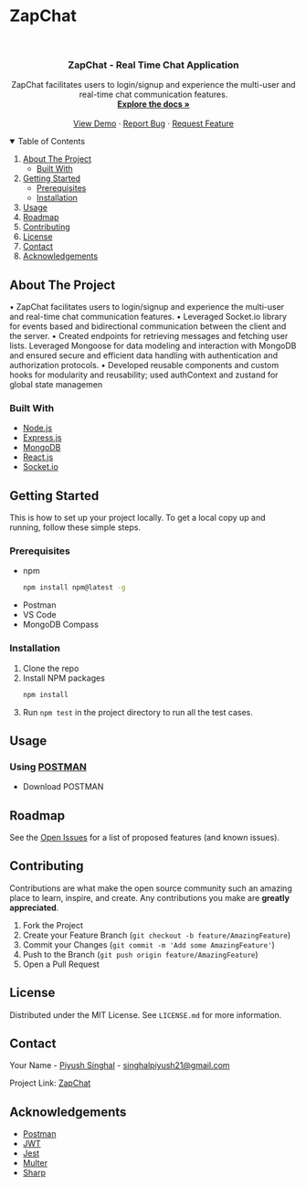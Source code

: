 # ZapChat

<!-- PROJECT LOGO -->
<br />
<p align="center">

  <h3 align="center">ZapChat - Real Time Chat Application</h3>

  <p align="center">
    ZapChat facilitates users to login/signup and experience the multi-user and real-time chat communication features.
    <br />
    <a href="https://github.com/Piyu2103/ZapChat?tab=readme-ov-file#zapchat"><strong>Explore the docs »</strong></a>
    <br />
    <br />
    <a href="https://github.com/Piyu2103/ZapChat?tab=readme-ov-file#zapchat#usage">View Demo</a>
    ·
    <a href="https://github.com/Piyu2103/ZapChat?tab=readme-ov-file#zapchat/issues">Report Bug</a>
    ·
    <a href="https://github.com/Piyu2103/ZapChat?tab=readme-ov-file#zapchat/issues">Request Feature</a>
  </p>
</p>



<!-- TABLE OF CONTENTS -->
<details open="open">
  <summary>Table of Contents</summary>
  <ol>
    <li>
      <a href="#about-the-project">About The Project</a>
      <ul>
        <li><a href="#built-with">Built With</a></li>
      </ul>
    </li>
    <li>
      <a href="#getting-started">Getting Started</a>
      <ul>
        <li><a href="#prerequisites">Prerequisites</a></li>
        <li><a href="#installation">Installation</a></li>
      </ul>
    </li>
    <li><a href="#usage">Usage</a></li>
    <li><a href="#roadmap">Roadmap</a></li>
    <li><a href="#contributing">Contributing</a></li>
    <li><a href="#license">License</a></li>
    <li><a href="#contact">Contact</a></li>
    <li><a href="#acknowledgements">Acknowledgements</a></li>
  </ol>
</details>



<!-- ABOUT THE PROJECT -->
## About The Project

• ZapChat facilitates users to login/signup and experience the multi-user and real-time chat communication features.
• Leveraged Socket.io library for events based and bidirectional communication between the client and the server.
• Created endpoints for retrieving messages and fetching user lists. Leveraged Mongoose for data modeling and interaction
with MongoDB and ensured secure and efficient data handling with authentication and authorization protocols.
• Developed reusable components and custom hooks for modularity and reusability; used authContext and zustand for
global state managemen



### Built With
* [Node.js](https://nodejs.org/en/)
* [Express.js](https://expressjs.com/)
* [MongoDB](https://www.mongodb.com/)
* [React.js](https://react.dev/)
* [Socket.io](https://socket.io/)



<!-- GETTING STARTED -->
## Getting Started

This is how to set up your project locally.
To get a local copy up and running, follow these simple steps.

### Prerequisites 

* npm
  ```sh
  npm install npm@latest -g
  ```
* Postman
* VS Code
* MongoDB Compass

### Installation

1. Clone the repo
2. Install NPM packages
   ```sh
   npm install
3. Run `npm test` in the project directory to run all the test cases.


<!-- USAGE EXAMPLES -->
## Usage

### Using [POSTMAN](https://www.postman.com/)
* Download POSTMAN 


<!-- ROADMAP -->
## Roadmap

See the [Open Issues](https://github.com/Piyu2103/ZapChat/issues) for a list of proposed features (and known issues).



<!-- CONTRIBUTING -->
## Contributing

Contributions are what make the open source community such an amazing place to learn, inspire, and create. Any contributions you make are **greatly appreciated**.

1. Fork the Project
2. Create your Feature Branch (`git checkout -b feature/AmazingFeature`)
3. Commit your Changes (`git commit -m 'Add some AmazingFeature'`)
4. Push to the Branch (`git push origin feature/AmazingFeature`)
5. Open a Pull Request



<!-- LICENSE -->
## License

Distributed under the MIT License. See `LICENSE.md` for more information.



<!-- CONTACT -->
## Contact

Your Name - [Piyush Singhal](https://github.com/Piyu2103) - singhalpiyush21@gmail.com

Project Link: [ZapChat](https://github.com/Piyu2103/ZapChat/)



<!-- ACKNOWLEDGEMENTS -->
## Acknowledgements
* [Postman](https://www.postman.com/)
* [JWT](https://www.npmjs.com/package/jsonwebtoken)
* [Jest](https://www.npmjs.com/package/jest)
* [Multer](https://www.npmjs.com/package/multer)
* [Sharp](https://www.npmjs.com/package/sharp)


